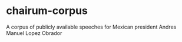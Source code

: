 # chairum-corpus
A corpus of publicly available speeches for Mexican president Andres Manuel Lopez Obrador
